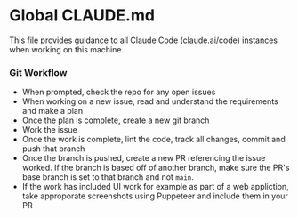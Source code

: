 # Global CLAUDE.md

This file provides guidance to all Claude Code (claude.ai/code) instances when working on this machine.

### Git Workflow
- When prompted, check the repo for any open issues
- When working on a new issue, read and understand the requirements and make a plan
- Once the plan is complete, create a new git branch
- Work the issue
- Once the work is complete, lint the code, track all changes, commit and push that branch
- Once the branch is pushed, create a new PR referencing the issue worked. If the branch is based off of another branch, make sure the PR's base branch is set to that branch and not `main`.
- If the work has included UI work for example as part of a web appliction, take approporate screenshots using Puppeteer and include them in your PR

